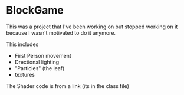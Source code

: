 # BlockGame

This was a project that I've been working on but stopped working on it because I wasn't motivated to do it anymore.

This includes
- First Person movement
- Drectional lighting
- "Particles" (the leaf)
- textures

The Shader code is from a link (its in the class file)

